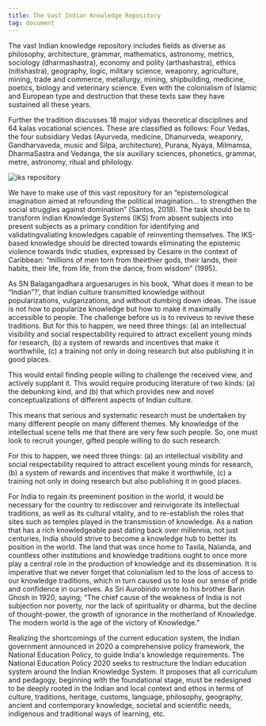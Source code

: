 ```yaml
---
title: The Vast Indian Knowledge Repository
tag: document
---
```


The vast Indian knowledge repository includes fields as diverse as philosophy, architecture, grammar, mathematics, astronomy, metrics, sociology (dharmashastra), economy and polity (arthashastra), ethics (nitishastra), geography, logic, military science, weaponry, agriculture, mining, trade and commerce, metallurgy, mining, shipbuilding, medicine, poetics, biology and veterinary science. Even with the colonialism of Islamic and European type and destruction that these texts saw they have sustained all these years.

Further the tradition discusses 18 major vidyas theoretical disciplines and 64 kalas vocational sciences. These are classified as follows:  Four Vedas, the four subsidiary Vedas (Ayurveda, medicine, Dhanurveda, weaponry, Gandharvaveda, music and Silpa, architecture), Purana, Nyaya, Milmamsa, DharmaSastra and Vedanga, the six auxiliary sciences, phonetics, grammar, metre, astronomy, ritual and philology.

<img src="/images/vv5.png" alt="iks repository" />

We have to make use of this vast repository for an “epistemological imagination aimed at refounding the political imagination… to strengthen the social struggles against domination” (Santos, 2018). The task should be to transform Indian Knowledge Systems (IKS) from absent subjects into present subjects as a primary condition for identifying and validatingvaliating knowledges capable of reinventing themselves. The IKS-based knowledge should be directed towards eliminating the epistemic violence towards Indic studies, expressed by Cesaire in the context of Caribbean: “millions of men torn from theirthier gods, their lands, their habits, their life, from life, from the dance, from wisdom” (1995). 

As SN Balagangadhara arguesaruges in his book, ‘What does it mean to be “Indian”?’, that Indian culture transmitted knowledge without popularizations, vulgarizations, and without dumbing down ideas. The issue is not how to popularize knowledge but how to make it maximally accessible to people.  The challenge before us is to reviveus to revive these traditions. But for this to happen, we need three things: (a) an intellectual visibility and social respectability required to attract excellent young minds for research, (b) a system of rewards and incentives that make it worthwhile, (c) a training not only in doing research but also publishing it in good places. 

This would entail finding people willing to challenge the received view, and actively supplant it. This would require producing literature of two kinds: (a) the debunking kind, and (b) that which provides new and novel conceptualizations of different aspects of Indian culture. 

This means that serious and systematic research must be undertaken by many different people on many different themes. My knowledge of the intellectual scene tells me that there are very few such people. So, one must look to recruit younger, gifted people willing to do such research. 

For this to happen, we need three things: (a) an intellectual visibility and social respectability required to attract excellent young minds for research, (b) a system of rewards and incentives that make it worthwhile, (c) a training not only in doing research but also publishing it in good places. 

For India to regain its preeminent position in the world, it would be necessary for the country to rediscover and reinvigorate its intellectual traditions, as well as its cultural vitality, and to re-establish the roles that sites such as temples played in the transmission of knowledge. As a nation that has a rich knowledgeable past dating back over millennia, not just centuries, India should strive to become a knowledge hub to better its position in the world. The land that was once home to Taxila, Nalanda, and countless other institutions and knowledge traditions ought to once more play a central role in the production of knowledge and its dissemination. It is imperative that we never forget that colonialism led to the loss of access to our knowledge traditions, which in turn caused us to lose our sense of pride and confidence in ourselves. As Sri Aurobindo wrote to his brother Barin Ghosh in 1920, saying; “The chief cause of the weakness of India is not subjection nor poverty, nor the lack of spirituality or dharma, but the decline of thought-power, the growth of ignorance in the motherland of Knowledge. The modern world is the age of the victory of Knowledge.” 

Realizing the shortcomings of the current education system, the Indian government announced in 2020 a comprehensive policy framework, the National Education Policy, to guide India's knowledge requirements. The National Education Policy 2020 seeks to restructure the Indian education system around the Indian Knowledge System. It proposes that all curriculum and pedagogy, beginning with the foundational stage, must be redesigned to be deeply rooted in the Indian and local context and ethos in terms of culture, traditions, heritage, customs, language, philosophy, geography, ancient and contemporary knowledge, societal and scientific needs, indigenous and traditional ways of learning, etc. 
